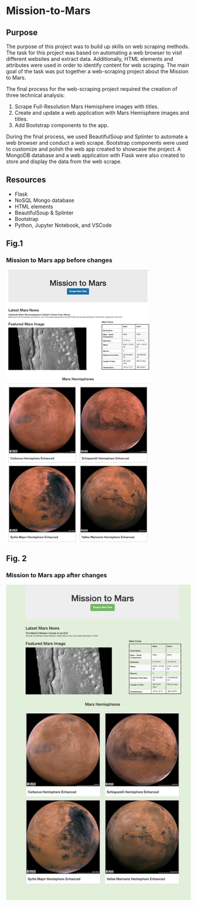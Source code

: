 # Mission-to-Mars

## Purpose

The purpose of this project was to build up skills on web scraping methods. The task for this project was based on automating a web browser to visit different websites and extract data. Additionally, HTML elements and attributes were used in order to identify content for web scraping. The main goal of the task was put together a web-scraping project about the Mission to Mars.

The final process for the web-scraping project required the creation of three technical analysis:

1. Scrape Full-Resolution Mars Hemisphere images with titles.
2. Create and update a web application with Mars Hemisphere images and titles.
3. Add Bootstrap components to the app.

During the final process, we used BeautifulSoup and Splinter to automate a web browser and conduct a web scrape. Bootstrap components were used to customize and polish the web app created to showcase the project. A MongoDB database and a web application with Flask were also created to store and display the data from the web scrape.  


## Resources

- Flask
- NoSQL Mongo database
- HTML elements
- BeautifulSoup & Splinter
- Bootstrap
- Python, Jupyter Notebook, and VSCode


## Fig.1
 
 ### Mission to Mars app before changes
![mars_pic.PNG](PNGs/mars_pic.png)

## Fig. 2

### Mission to Mars app after changes
![mars_re.PNG](PNGs/mars_re.png)
